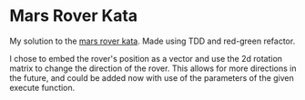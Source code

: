 # Mars Rover Kata

My solution to the [mars rover kata](https://www.codurance.com/katas/mars-rover). Made using TDD and red-green refactor.

I chose to embed the rover's position as a vector and use the 2d rotation matrix to change the direction of the rover. This allows for more directions in the future, and could be added now with use of the parameters of the given execute function.
